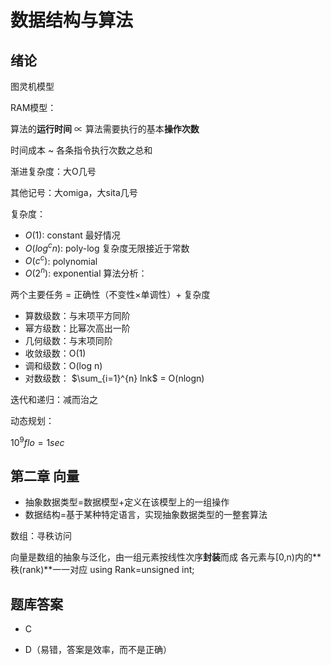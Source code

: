 # 数据结构与算法
## 绪论
图灵机模型

RAM模型：

算法的**运行时间** $\propto$ 算法需要执行的基本**操作次数**

时间成本 ~ 各条指令执行次数之总和

渐进复杂度：大O几号

其他记号：大omiga，大sita几号

复杂度：

- $O(1)$: constant 最好情况
- $O(log^{c}n)$: poly-log 复杂度无限接近于常数
- $O(c^{c})$: polynomial
- $O(2^{n})$: exponential
算法分析：

两个主要任务 = 正确性（不变性×单调性）+ 复杂度

- 算数级数：与末项平方同阶
- 幂方级数：比幂次高出一阶  
- 几何级数：与末项同阶
- 收敛级数：O(1)
- 调和级数：O(log n)
- 对数级数： $\sum_{i=1}^{n} lnk$ = O(nlogn)

迭代和递归：减而治之

动态规划：

$10^{9}flo = 1sec$


## 第二章 向量

- 抽象数据类型=数据模型+定义在该模型上的一组操作
- 数据结构=基于某种特定语言，实现抽象数据类型的一整套算法

数组：寻秩访问

向量是数组的抽象与泛化，由一组元素按线性次序**封装**而成
各元素与[0,n)内的**秩(rank)**一一对应  using Rank=unsigned int;

## 题库答案
- C

- D（易错，答案是效率，而不是正确）